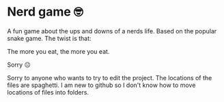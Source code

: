 # Nerd game 🤓

A fun game about the ups and downs of a nerds life. Based on the popular snake game. The twist is that:



The more you eat, the more you eat.


Sorry 😐

Sorry to anyone who wants to try to edit the project. The locations of the files are spaghetti. I am new to github so I don't know how to move locations of files into folders.
